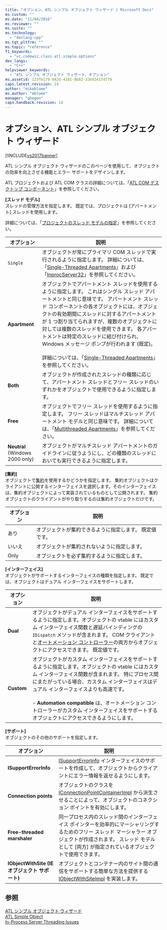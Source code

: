 ```yaml
---
title: "オプション、ATL シンプル オブジェクト ウィザード | Microsoft Docs"
ms.custom: ""
ms.date: "11/04/2016"
ms.reviewer: ""
ms.suite: ""
ms.technology: 
  - "devlang-cpp"
ms.tgt_pltfrm: ""
ms.topic: "reference"
f1_keywords: 
  - "vc.codewiz.class.atl.simple.options"
dev_langs: 
  - "C++"
helpviewer_keywords: 
  - "ATL シンプル オブジェクト ウィザード、オプション"
ms.assetid: 125fe179-942d-4181-8b82-33e92e1fd779
caps.latest.revision: 14
author: "mikeblome"
ms.author: "mblome"
manager: "ghogen"
caps.handback.revision: 14
---
```

# オプション、ATL シンプル オブジェクト ウィザード
[!INCLUDE[vs2017banner](../../assembler/inline/includes/vs2017banner.md)]

ATL シンプル オブジェクト ウィザードのこのページを使用して、オブジェクトの効率を向上させる機能とエラー サポートをデザインします。  
  
 ATL プロジェクトおよび ATL COM クラスの詳細については、「[ATL COM デスクトップ コンポーネント](../../atl/atl-com-desktop-components.md)」を参照してください。  
  
 **\[スレッド モデル\]**  
 スレッドの管理方法を指定します。  既定では、プロジェクトは \[アパートメント\] スレッドを使用します。  
  
 詳細については、「[プロジェクトのスレッド モデルの指定](../../atl/specifying-the-threading-model-for-a-project-atl.md)」を参照してください。  
  
|オプション|説明|  
|-----------|--------|  
|`Single`|オブジェクトが常にプライマリ COM スレッドで実行されるように指定します。  詳細については、「[Single\-Threaded Apartments](http://msdn.microsoft.com/library/windows/desktop/ms680112)」および「[InprocServer32](http://msdn.microsoft.com/library/windows/desktop/ms682390)」を参照してください。|  
|**Apartment**|オブジェクトでアパートメント スレッドを使用するように指定します。  これはシングル スレッド アパートメントと同じ意味です。  アパートメント スレッド コンポーネントの各オブジェクトには、オブジェクトの有効期間にスレッドに対するアパートメントが 1 つ割り当てられますが、複数のオブジェクトに対しては複数のスレッドを使用できます。  各アパートメントは特定のスレッドに結び付けられ、Windows メッセージ ポンプが行われます \(既定\)。<br /><br /> 詳細については、「[Single\-Threaded Apartments](http://msdn.microsoft.com/library/windows/desktop/ms680112)」を参照してください。|  
|**Both**|オブジェクトが作成されたスレッドの種類に応じて、アパートメント スレッドとフリー スレッドのいずれかをオブジェクトで使用できるように指定します。|  
|**Free**|オブジェクトでフリー スレッドを使用するように指定します。  フリー スレッドはマルチスレッド アパートメント モデルと同じ意味です。  詳細については、「[Multithreaded Apartments](http://msdn.microsoft.com/library/windows/desktop/ms693421)」を参照してください。|  
|**Neutral** \(Windows 2000 only\)|オブジェクトがマルチスレッド アパートメントのガイドラインに従うようにし、どの種類のスレッドにおいても実行できるように指定します。|  
  
 **\[集約\]**  
 オブジェクトで[集約](http://msdn.microsoft.com/library/windows/desktop/ms686558)を使用するかどうかを指定します。  集約オブジェクトはクライアントに公開するインターフェイスを選択します。そのインターフェイスは、集約オブジェクトによって実装されているものとして公開されます。  集約オブジェクトのクライアントがやり取りするのは集約オブジェクトだけです。  
  
|オプション|説明|  
|-----------|--------|  
|あり|オブジェクトが集約できるように指定します。  既定値です。|  
|いいえ|オブジェクトが集約されないように指定します。|  
|Only|オブジェクトを必ず集約するように指定します。|  
  
 **\[インターフェイス\]**  
 オブジェクトがサポートするインターフェイスの種類を指定します。  既定では、オブジェクトはデュアル インターフェイスをサポートします。  
  
|オプション|説明|  
|-----------|--------|  
|**Dual**|オブジェクトがデュアル インターフェイスをサポートするように指定します。オブジェクトの vtable にはカスタム インターフェイス関数と遅延バインディングの `IDispatch` メソッドが含まれます。  COM クライアントと[オートメーション コントローラー](../../mfc/automation-clients.md)の両方からオブジェクトにアクセスできます。  既定値です。|  
|**Custom**|オブジェクトがカスタム インターフェイスをサポートするように指定します。オブジェクトの vtable にはカスタム インターフェイス関数が含まれます。  特にプロセス間にまたがっている場合、カスタム インターフェイスはデュアル インターフェイスよりも高速です。<br /><br /> -   **Automation compatible** は、オートメーション コントローラーがカスタム インターフェイスをサポートするオブジェクトにアクセスできるようにします。|  
  
 **\[サポート\]**  
 オブジェクトのその他のサポートを指定します。  
  
|オプション|説明|  
|-----------|--------|  
|**ISupportErrorInfo**|[ISupportErrorInfo](../../atl/reference/isupporterrorinfoimpl-class.md) インターフェイスのサポートを作成して、オブジェクトからクライアントにエラー情報を返せるようにします。|  
|**Connection points**|オブジェクトのクラスを [IConnectionPointContainerImpl](../Topic/IConnectionPointContainerImpl%20Class.md) から派生させることによって、オブジェクトのコネクション ポイントを有効にします。|  
|**Free\-threaded marshaler**|同一プロセス内のスレッド間のインターフェイス ポインターを効率的にマーシャリングするためのフリー スレッド マーシャラー オブジェクトが作成されます。  スレッド モデルとして \[両方\] が指定されているオブジェクトで使用できます。|  
|**IObjectWithSite \(IE オブジェクト サポート\)**|オブジェクトとコンテナー内のサイト間の通信をサポートする簡単な方法を提供する [IObjectWithSiteImpl](../../atl/reference/iobjectwithsiteimpl-class.md) を実装します。|  
  
## 参照  
 [ATL シンプル オブジェクト ウィザード](../../atl/reference/atl-simple-object-wizard.md)   
 [ATL Simple Object](../../atl/reference/adding-an-atl-simple-object.md)   
 [In\-Process Server Threading Issues](http://msdn.microsoft.com/library/windows/desktop/ms687205)